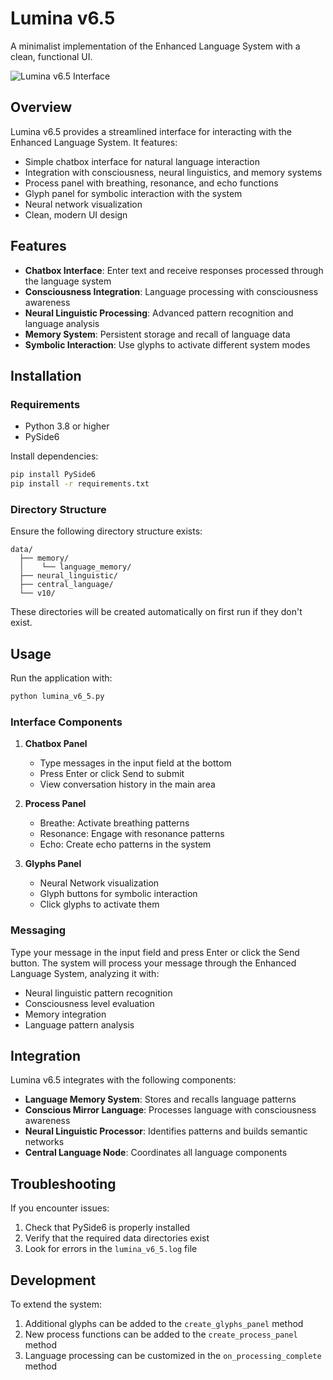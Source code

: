 # Lumina v6.5

A minimalist implementation of the Enhanced Language System with a clean, functional UI.

![Lumina v6.5 Interface](diagrams/lumina_v6_5_interface.png)

## Overview

Lumina v6.5 provides a streamlined interface for interacting with the Enhanced Language System. It features:

- Simple chatbox interface for natural language interaction
- Integration with consciousness, neural linguistics, and memory systems
- Process panel with breathing, resonance, and echo functions
- Glyph panel for symbolic interaction with the system
- Neural network visualization
- Clean, modern UI design

## Features

- **Chatbox Interface**: Enter text and receive responses processed through the language system
- **Consciousness Integration**: Language processing with consciousness awareness
- **Neural Linguistic Processing**: Advanced pattern recognition and language analysis
- **Memory System**: Persistent storage and recall of language data
- **Symbolic Interaction**: Use glyphs to activate different system modes

## Installation

### Requirements

- Python 3.8 or higher
- PySide6

Install dependencies:

```bash
pip install PySide6
pip install -r requirements.txt
```

### Directory Structure

Ensure the following directory structure exists:

```
data/
  ├── memory/
  │    └── language_memory/
  ├── neural_linguistic/
  ├── central_language/
  └── v10/
```

These directories will be created automatically on first run if they don't exist.

## Usage

Run the application with:

```bash
python lumina_v6_5.py
```

### Interface Components

1. **Chatbox Panel**
   - Type messages in the input field at the bottom
   - Press Enter or click Send to submit
   - View conversation history in the main area

2. **Process Panel**
   - Breathe: Activate breathing patterns
   - Resonance: Engage with resonance patterns
   - Echo: Create echo patterns in the system

3. **Glyphs Panel**
   - Neural Network visualization
   - Glyph buttons for symbolic interaction
   - Click glyphs to activate them

### Messaging

Type your message in the input field and press Enter or click the Send button. The system will process your message through the Enhanced Language System, analyzing it with:

- Neural linguistic pattern recognition
- Consciousness level evaluation
- Memory integration
- Language pattern analysis

## Integration

Lumina v6.5 integrates with the following components:

- **Language Memory System**: Stores and recalls language patterns
- **Conscious Mirror Language**: Processes language with consciousness awareness
- **Neural Linguistic Processor**: Identifies patterns and builds semantic networks
- **Central Language Node**: Coordinates all language components

## Troubleshooting

If you encounter issues:

1. Check that PySide6 is properly installed
2. Verify that the required data directories exist
3. Look for errors in the `lumina_v6_5.log` file

## Development

To extend the system:

1. Additional glyphs can be added to the `create_glyphs_panel` method
2. New process functions can be added to the `create_process_panel` method
3. Language processing can be customized in the `on_processing_complete` method 